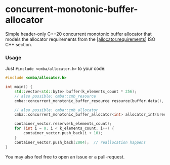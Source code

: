 # concurrent-monotonic-buffer-allocator
Simple header-only C++20 concurrent monotonic buffer allocator that models the allocator requirements from the [[allocator.requirements]](https://eel.is/c++draft/allocator.requirements) ISO C++ section.

### Usage

Just `#include <cmba/allocator.h>` to your code:

```c++
#include <cmba/allocator.h>

int main() {
    std::vector<std::byte> buffer(k_elements_count * 256);
    // also possible: cmba::cmb_resource
    cmba::concurrent_monotonic_buffer_resource resource(buffer.data(), buffer.size());

    // also possible: cmba::cmb_allocator
    cmba::concurrent_monotonic_buffer_allocator<int> allocator_int(&resource);

    container_vector.reserve(k_elements_count);
    for (int i = 0; i < k_elements_count; i++) {
        container_vector.push_back(i + 10);
    }
    container_vector.push_back(2004);  // reallocation happens
}
```

You may also feel free to open an issue or a pull-request.
